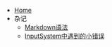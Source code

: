 - [Home](/)
- 杂记
    - [Markdown语法](/blog/Markdown语法.md)
    - [InputSystem中遇到的小错误](/blog/InputSystem中遇到的小错误.md)